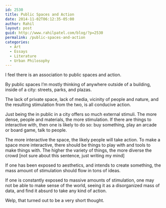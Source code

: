 ```yaml
---
id: 2530
title: Public Spaces and Action
date: 2014-11-02T06:12:35-05:00
author: Rahil
layout: post
guid: http://www.rahilpatel.com/blog/?p=2530
permalink: /public-spaces-and-action
categories:
  - Art
  - Essays
  - Literature
  - Urban Philosophy
---
```

I feel there is an association to public spaces and action.

By public spaces I&#8217;m mostly thinking of anywhere outside of a building, inside of a city: streets, parks, and plazas.

The lack of private space, lack of media, vicinity of people and nature, and the resulting stimulation from the two, is all conducive action.

Just being the in public in a city offers so much external stimuli. The more dense, people and materials, the more stimulation. If there are things to interactive with, then one is likely to do so: buy something, play an arcade or board game, talk to people.

The more interactive the space, the likely people will take action. To make a space more interactive, there should be things to play with and tools to make things with. The higher the variety of things, the more diverse the crowd [not sure about this sentence, just writing my mind]

If one has been exposed to aesthetics, and intends to create something, the mass amount of stimulation should flow in tons of ideas.

If one is constantly exposed to massive amounts of stimulation, one may not be able to make sense of the world, seeing it as a disorganized mass of data, and find it absurd to take any kind of action.

Welp, that turned out to be a very short thought.